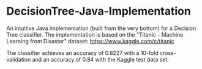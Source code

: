 # DecisionTree-Java-Implementation
An intuitive Java implementation (built from the very bottom) for a Decision Tree classifier. The implementation is based on the "Titanic - Machine Learning from Disaster" dataset: https://www.kaggle.com/c/titanic 

The classifier achieves an accuracy of 0.8227 with a 10-fold cross-validation and an accuracy of 0.84 with the Kaggle test data set.
